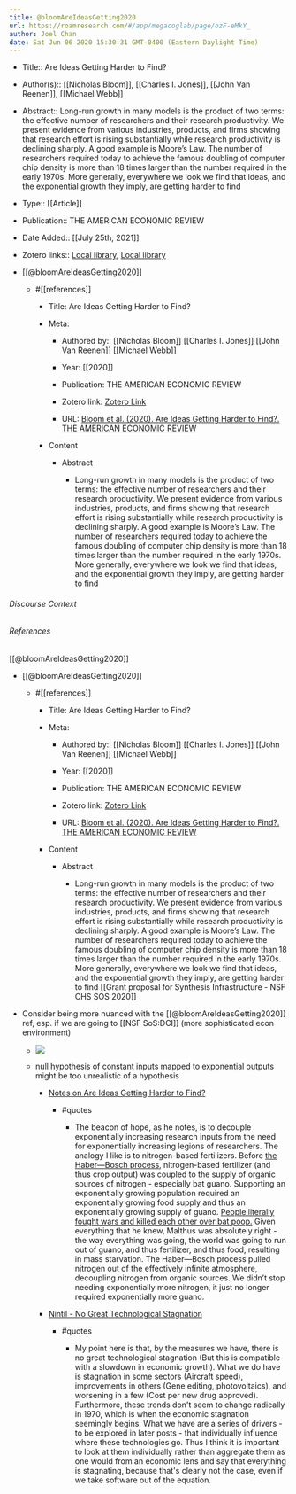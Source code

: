 ```yaml
---
title: @bloomAreIdeasGetting2020
url: https://roamresearch.com/#/app/megacoglab/page/ozF-eMkY_
author: Joel Chan
date: Sat Jun 06 2020 15:30:31 GMT-0400 (Eastern Daylight Time)
---
```


- Title:: Are Ideas Getting Harder to Find?
- Author(s):: [[Nicholas Bloom]], [[Charles I. Jones]], [[John Van Reenen]], [[Michael Webb]]
- Abstract:: Long-run growth in many models is the product of two terms: the effective number of researchers and their research productivity. We present evidence from various industries, products, and firms showing that research effort is rising substantially while research productivity is declining sharply. A good example is Moore’s Law. The number of researchers required today to achieve the famous doubling of computer chip density is more than 18 times larger than the number required in the early 1970s. More generally, everywhere we look we find that ideas, and the exponential growth they imply, are
getting harder to find
- Type:: [[Article]]
- Publication:: THE AMERICAN ECONOMIC REVIEW
- Date Added:: [[July 25th, 2021]]
- Zotero links:: [Local library](zotero://select/groups/2451508/items/JYI8DJRV), [Local library](https://www.zotero.org/groups/2451508/items/JYI8DJRV)
- [[@bloomAreIdeasGetting2020]]

    - #[[references]]

        - Title: Are Ideas Getting Harder to Find?

        - Meta:

            - Authored by:: [[Nicholas Bloom]] [[Charles I. Jones]] [[John Van Reenen]] [[Michael Webb]]

            - Year: [[2020]]

            - Publication: THE AMERICAN ECONOMIC REVIEW

            - Zotero link: [Zotero Link](zotero://select/items/1_4RW6RNPZ)

            - URL: [Bloom et al. (2020). Are Ideas Getting Harder to Find?. THE AMERICAN ECONOMIC REVIEW](https://www.aeaweb.org/articles?id=10.1257/aer.20180338)

        - Content

            - Abstract

                - Long-run growth in many models is the product of two terms: the effective number of researchers and their research productivity. We present evidence from various industries, products, and firms showing that research effort is rising substantially while research productivity is declining sharply. A good example is Moore’s Law. The number of researchers required today to achieve the famous doubling of computer chip density is more than 18 times larger than the number required in the early 1970s. More generally, everywhere we look we find that ideas, and the exponential growth they imply, are getting harder to find

###### Discourse Context



###### References

[[@bloomAreIdeasGetting2020]]

- [[@bloomAreIdeasGetting2020]]

    - #[[references]]

        - Title: Are Ideas Getting Harder to Find?

        - Meta:

            - Authored by:: [[Nicholas Bloom]] [[Charles I. Jones]] [[John Van Reenen]] [[Michael Webb]]

            - Year: [[2020]]

            - Publication: THE AMERICAN ECONOMIC REVIEW

            - Zotero link: [Zotero Link](zotero://select/items/1_4RW6RNPZ)

            - URL: [Bloom et al. (2020). Are Ideas Getting Harder to Find?. THE AMERICAN ECONOMIC REVIEW](https://www.aeaweb.org/articles?id=10.1257/aer.20180338)

        - Content

            - Abstract

                - Long-run growth in many models is the product of two terms: the effective number of researchers and their research productivity. We present evidence from various industries, products, and firms showing that research effort is rising substantially while research productivity is declining sharply. A good example is Moore’s Law. The number of researchers required today to achieve the famous doubling of computer chip density is more than 18 times larger than the number required in the early 1970s. More generally, everywhere we look we find that ideas, and the exponential growth they imply, are getting harder to find
[[Grant proposal for Synthesis Infrastructure - NSF CHS  SOS 2020]]

- Consider being more nuanced with the [[@bloomAreIdeasGetting2020]] ref, esp. if we are going to [[NSF SoS:DCI]] (more sophisticated econ environment)

    - ![](https://firebasestorage.googleapis.com/v0/b/firescript-577a2.appspot.com/o/imgs%2Fapp%2Fmegacoglab%2FrIM90vo_GV.png?alt=media&token=4a02d805-3d8a-45f4-bb85-62085e77c724)

    - null hypothesis of constant inputs mapped to exponential outputs might be too unrealistic of a hypothesis

        - [Notes on Are Ideas Getting Harder to Find?](https://benjaminreinhardt.com/notes-on-are-ideas-getting-harder-to-find)

            - #quotes

                - The beacon of hope, as he notes, is to decouple exponentially increasing research inputs from the need for exponentially increasing legions of researchers. The analogy I like is to nitrogen-based fertilizers. Before [the Haber—Bosch process](https://en.wikipedia.org/wiki/Haber_process), nitrogen-based fertilizer (and thus crop output) was coupled to the supply of organic sources of nitrogen - especially bat guano. Supporting an exponentially growing population required an exponentially growing food supply and thus an exponentially growing supply of guano. [People literally fought wars and killed each other over bat poop.](https://en.wikipedia.org/wiki/Chincha_Islands_War) Given everything that he knew, Malthus was absolutely right - the way everything was going, the world was going to run out of guano, and thus fertilizer, and thus food, resulting in mass starvation. The Haber—Bosch process pulled nitrogen out of the effectively infinite atmosphere, decoupling nitrogen from organic sources. We didn’t stop needing exponentially more nitrogen, it just no longer required exponentially more guano.

        - [Nintil - No Great Technological Stagnation](https://nintil.com/1-no-great-technological-stagnation/)

            - #quotes

                - My point here is that, by the measures we have, there is no great technological stagnation (But this is compatible with a slowdown in economic growth). What we do have is stagnation in some sectors (Aircraft speed), improvements in others (Gene editing, photovoltaics), and worsening in a few (Cost per new drug approved). Furthermore, these trends don't seem to change radically in 1970, which is when the economic stagnation seemingly begins. What we have are a series of drivers -to be explored in later posts - that individually influence where these technologies go. Thus I think it is important to look at them individually rather than aggregate them as one would from an economic lens and say that everything is stagnating, because that's clearly not the case, even if we take software out of the equation.

